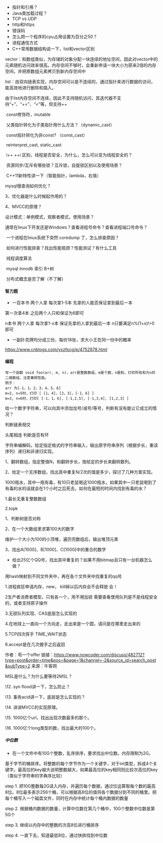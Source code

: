 - 指针和引用？ 
-  Java类加载过程？ 
- TCP  vs UDP 
- http和https 
- 错误码 
- 怎么把一个程序的cpu占用设置为百分之50？
- 进程通信方式
- C++常用数据结构说一下，list和vector区别 	

vector：和数组类似，为存储的对象分配一块连续的地址空间，因此对vector中的元素随机访问效率很高。内存空间不够时，会重新申请一块大小为原来2倍的内存空间，并把原数组元素拷贝到新内存空间中

list：由双向链表实现，内存空间可以是不连续的，通过指针来进行数据的访问，能高效地进行删除和插入。

由于list内存空间不连续，因此不支持随机访问，其迭代器不支持“+”、“+=”、“<”等，但支持++

​			const修饰符，mutable 	

​			父类指针转化为子类指针用什么方法？（dynamic_cast） 	

​			const指针转化为非const? （const_cast） 	

​			reinterpret_cast, static_cast 	

​			i++ ++i 区别，线程是否安全，为什么，怎么可以变为线程安全的？ 	

​			资源同步/互斥有哪些锁？互斥锁，自旋锁区别以及使用场景？ 	

​			C++11新特性讲一下（智能指针，lambda，右值）

mysql慢查询如何优化？

3、优化器是什么时候起作用的？

4、MVCC的原理？

设计模式：单例模式，观察者模式，使用场景？  	

​			通常在linux下开发还是Windows？查看进程号命令？查看进程端口号命令？ 	

​			一个进程在linux系统下突然 coredump 了，怎么排查原因？ 	

​			如何进行性能排查？找出性能瓶颈？性能测试？有什么工具 	

​			线程调度算法 	

​			mysql innodb 索引 B+树 	

​			分布式概念是否了解（不了解）

#### 智力题

- 一百本书 两个人拿 每次拿1-5本 先拿的人能否保证拿到最后一本

第一次拿4本 之后两个人只和保证为6即可

n本书 两个人拿 每次拿1-x本 保证先拿的人拿到最后一本 n只要满足n%(1+x)!=0即可 

- 一副扑克牌均分成三份，每份18张，求大小王在同一份中的概率

https://www.cnblogs.com/yxzfscg/p/4752878.html

#### 编程

```
写一个函数 void foo(arr, m, n)，arr是整数数组，m是个数，n是和，打印所有和为n的 二维数组，注意兼顾性能。
例子：
arr 为[-1，1，2，3，4，5，6]
m=2, n=5时，打印 [ [1，4]，[2，3]，[-1，6] ]
m=3, n=6时，打印[ [-1，1，6], [-1,2,5], [-1,3,4], [1,2,3] ]
```

给一个数字字符串，可以向其中添加加号/减号/等号，判断有没有能让它成立的情况？

判断链表相交

头尾相连 判断是否有环

字符串编解码，给定指定格式的字符串输入，输出原字符串序列（根据步长，重读序列）递归和非递归实现。

1、翻转数组，指定整值N，和翻转步长，按给定的步长来翻转数列。

2、给定一个无序数组，找出其中重复N/2次的值是多少，探讨了几种方案实现。

1000瓶水，其中一瓶有毒，有10只老鼠喝这1000瓶水，如果其中一只老鼠喝到了有毒的水的话就会在1个小时之后死去，如何在最短的时间内找到有毒的水？



1.最长无重复整数数组 

  2.topk 

1、判断树是否对称

2、在一个大数组里求第100大的数字

维护一个大小为100的小顶堆，遍历完数组后，输出堆顶元素

3、找出A[1000]、B[1000]、C[1000]中的重合的数字

- 给出25亿个QQ号，找出其中重复的？如果不用bitmap且只有一台机器怎么做？

用hash映射到不同文件夹中，再在各个文件夹中找重复的qq号





  1.进程疯狂申请内存，new， kill掉以后内存会不会释放 会！ 

  2生产者消费者模型，只有各一个，用不用加锁  需要查看使用队列是不是线程安全的，或者支持原子操作 

  3.无锁队列实现、CAS底层怎么实现的 

  4.在地球上一直向一个方向走，走出来是一个圆，请问是在哪里走出来的  

  5.TCP四次挥手 TIME_WAIT状态 

  6.accept是在几次握手之后返回

作者：苟一个offer
链接：https://www.nowcoder.com/discuss/482712?type=post&order=time&pos=&page=1&channel=-2&source_id=search_post&subType=2
来源：牛客网



MSL是什么？为什么要等待2MSL？  

  \12. syn flood讲一下，怎么防止？  

  \13. 事务acid讲一下，底层是怎么实现的？  

  \14. 讲讲MVCC的实现原理。  

  \15. 1000亿个url，找出出现次数最多的那个。  

  \16. 1000亿个long类型的数，找出最大的100个。

##### 中位数

- 在一个文件中有10G个整数，乱序排序，要求找出中位数。内存限制为2G。

基于字节的桶排序。将整数的每个字节作为一个关键字，对于int类型，拆成4个关键字。最高位的key越大说明整数越大，如果最高位的key相同则比较次高位的key（类似于字符串的字典序比较）

step 1. 把10G整数每2G读入内存，并遍历每个数据，通过位运算取每个数的最高8位。8位最多表示256个桶，可以根据高8位的值将各个数据分到不同的桶里。把每个桶写入一个磁盘文件，同时在内存中统计每个桶内数据的数量

step 2. 根据桶内数据的数量，计算中位数在第几个桶中，10G个整数中位数是第5G个

step 3. 继续以内存中的整数的次高8位进行桶排序

step 4. 一直下去，知道最低8位，通过快排找到中位数



